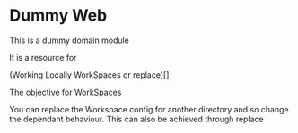 

# Dummy Web

This is a dummy domain module

It is a resource for 

(Working Locally WorkSpaces or replace)[]

The objective for WorkSpaces

You can replace the Workspace config for another directory and so change
the dependant behaviour. This can also be achieved through replace
